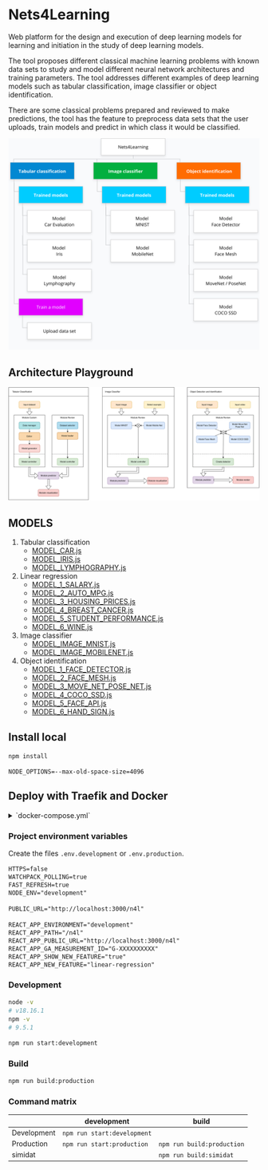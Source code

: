 Nets4Learning
=============

Web platform for the design and execution of deep learning models for learning and initiation in the study of deep learning models.

The tool proposes different classical machine learning problems with known data sets to study and model different neural network architectures and training parameters. The tool addresses different examples of deep learning models such as
tabular classification, image classifier or object identification.

There are some classical problems prepared and reviewed to make predictions, the tool has the feature to preprocess data sets that the user uploads, train models and predict in which class it would be classified.

![sitemap](public/sitemap.png)

## Architecture Playground

![Architecture Playground](public/docs/n4l.svg)

## MODELS

1. Tabular classification
   - [MODEL_CAR.js](src/pages/playground/0_TabularClassification/models/MODEL_CAR.js)
   - [MODEL_IRIS.js](src/pages/playground/0_TabularClassification/models/MODEL_IRIS.js)
   - [MODEL_LYMPHOGRAPHY.js](src/pages/playground/0_TabularClassification/models/MODEL_LYMPHOGRAPHY.js)
2. Linear regression
   - [MODEL_1_SALARY.js](src/pages/playground/1_LinearRegression/models/MODEL_1_SALARY.js)
   - [MODEL_2_AUTO_MPG.js](src/pages/playground/1_LinearRegression/models/MODEL_2_AUTO_MPG.js)
   - [MODEL_3_HOUSING_PRICES.js](src/pages/playground/1_LinearRegression/models/MODEL_3_HOUSING_PRICES.js)
   - [MODEL_4_BREAST_CANCER.js](src/pages/playground/1_LinearRegression/models/MODEL_4_BREAST_CANCER.js)
   - [MODEL_5_STUDENT_PERFORMANCE.js](src/pages/playground/1_LinearRegression/models/MODEL_5_STUDENT_PERFORMANCE.js) 
   - [MODEL_6_WINE.js](src/pages/playground/1_LinearRegression/models/MODEL_6_WINE.js) 
3. Image classifier
    - [MODEL_IMAGE_MNIST.js](src/pages/playground/3_ImageClassification/models/MODEL_IMAGE_MNIST.js)
    - [MODEL_IMAGE_MOBILENET.js](src/pages/playground/3_ImageClassification/models/MODEL_IMAGE_MOBILENET.js)
4. Object identification
    - [MODEL_1_FACE_DETECTOR.js](src/pages/playground/2_ObjectDetection/models/MODEL_1_FACE_DETECTOR.js)
    - [MODEL_2_FACE_MESH.js](src/pages/playground/2_ObjectDetection/models/MODEL_2_FACE_MESH.js)
    - [MODEL_3_MOVE_NET_POSE_NET.js](src/pages/playground/2_ObjectDetection/models/MODEL_3_MOVE_NET_POSE_NET.js)
    - [MODEL_4_COCO_SSD.js](src/pages/playground/2_ObjectDetection/models/MODEL_4_COCO_SSD.js)
    - [MODEL_5_FACE_API.js](src/pages/playground/2_ObjectDetection/models/MODEL_5_FACE_API.js)
    - [MODEL_6_HAND_SIGN.js](src/pages/playground/2_ObjectDetection/models/MODEL_6_HAND_SIGN.js)

## Install local

```bash
npm install
```

```dosini
NODE_OPTIONS=--max-old-space-size=4096
```


## Deploy with Traefik and Docker

<details>
<summary> `docker-compose.yml` </summary>

```yml
networks:
 - proxy

services:
  # traefik: ...

  n4l:
    container_name: "${PROJECT_NAME}_n4l"
    build:
      context: ./Path/To/n4l-repository/
      dockerfile: Dockerfile
      args:
        ARG_BUILD: simidat
    networks:
      - proxy
    labels:
      - "traefik.http.routers.${PROJECT_NAME}_n4l.entrypoints=https"
      - "traefik.http.routers.${PROJECT_NAME}_n4l.rule=Host(`example.com`) && PathPrefix(`/n4l`)"
      - "traefik.http.routers.${PROJECT_NAME}_n4l.tls=true"
      - "traefik.http.routers.${PROJECT_NAME}_n4l.middlewares=secure-public@file,n4l-stripprefix"
      - "traefik.http.middlewares.n4l-stripprefix.stripprefix.prefixes=/n4l"
      - "traefik.http.services.n4l.loadbalancer.server.port=3000"
```

</details>

### Project environment variables

Create the files `.env.development` or `.env.production`.

```dosini
HTTPS=false
WATCHPACK_POLLING=true
FAST_REFRESH=true
NODE_ENV="development"

PUBLIC_URL="http://localhost:3000/n4l"

REACT_APP_ENVIRONMENT="development"
REACT_APP_PATH="/n4l"
REACT_APP_PUBLIC_URL="http://localhost:3000/n4l"
REACT_APP_GA_MEASUREMENT_ID="G-XXXXXXXXXX"
REACT_APP_SHOW_NEW_FEATURE="true"
REACT_APP_NEW_FEATURE="linear-regression"
```

### Development


```bash
node -v 
# v18.16.1
npm -v 
# 9.5.1
```

```bash
npm run start:development
```

### Build

```bash
npm run build:production
```

### Command matrix

|             | development                 | build                      |
|-------------|-----------------------------|----------------------------|
| Development | `npm run start:development` |                            |
| Production  | `npm run start:production`  | `npm run build:production` |
| simidat     |                             | `npm run build:simidat`    |

